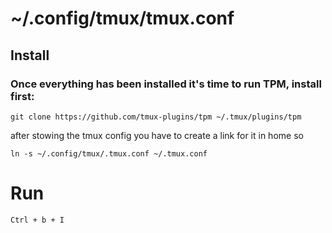# ~/.config/tmux/tmux.conf

## Install

### Once everything has been installed it's time to run TPM, install first:

```
git clone https://github.com/tmux-plugins/tpm ~/.tmux/plugins/tpm
```
after stowing the tmux config you have to create a link for it in home
so 

```
ln -s ~/.config/tmux/.tmux.conf ~/.tmux.conf
```
# Run

`Ctrl + b + I`
